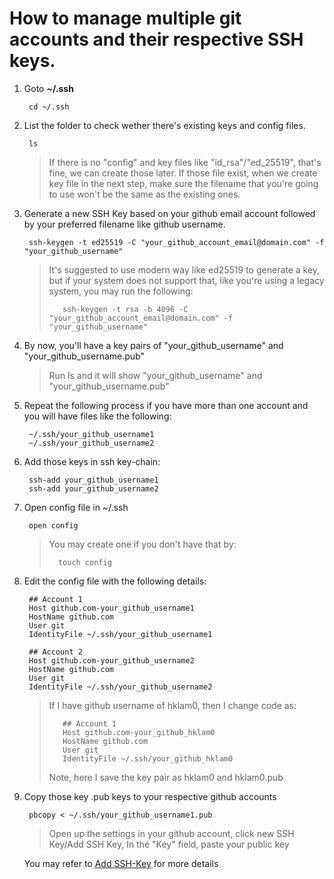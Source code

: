 # How to manage multiple git accounts and their respective SSH keys.

1. Goto **~/.ssh**

        cd ~/.ssh

2. List the folder to check wether there's existing keys and config files.

        ls

    >If there is no "config" and key files like "id_rsa"/"ed_25519", that's fine, we can create those later. If those file exist, when we create key file in the next step, make sure the filename that you're going to use won't be the same as the existing ones.

3. Generate a new SSH Key based on your github email account followed by your preferred filename like github username.

        ssh-keygen -t ed25519 -C "your_github_account_email@domain.com" -f "your_github_username"

    >It's suggested to use modern way like ed25519 to generate a key, but if your system does not support that, like you're using a legacy system, you may run the following: 
    >
    >        ssh-keygen -t rsa -b 4096 -C "your_github_account_email@domain.com" -f "your_github_username"

4. By now, you'll have a key pairs of "your_github_username" and "your_github_username.pub"

    >Run ls and it will show "your_github_username" and "your_github_username.pub"
        

5. Repeat the following process if you have more than one account and you will have files like the following:

        ~/.ssh/your_github_username1
        ~/.ssh/your_github_username2

6. Add those keys in ssh key-chain:

        ssh-add your_github_username1
        ssh-add your_github_username2


7. Open config file in ~/.ssh

        open config

    >You may create one if you don't have that by:
    >
    >       touch config

8. Edit the config file with the following details:

        ## Account 1
        Host github.com-your_github_username1
        HostName github.com
        User git
        IdentityFile ~/.ssh/your_github_username1    

        ## Account 2
        Host github.com-your_github_username2
        HostName github.com
        User git
        IdentityFile ~/.ssh/your_github_username2

    > If I have github username of hklam0, then I change code as:
    >
    >        ## Account 1
    >        Host github.com-your_github_hklam0
    >        HostName github.com
    >        User git
    >        IdentityFile ~/.ssh/your_github_hklam0
    >
    > Note, here I save the key pair as hklam0 and hklam0.pub

9. Copy those key .pub keys to your respective github accounts

        pbcopy < ~/.ssh/your_github_username1.pub
        
    >Open up the settings in your github account, click new SSH Key/Add SSH Key, In the "Key" field, paste your public key 

    You may refer to [Add SSH-Key](https://docs.github.com/en/authentication/connecting-to-github-with-ssh/adding-a-new-ssh-key-to-your-github-account) for more details